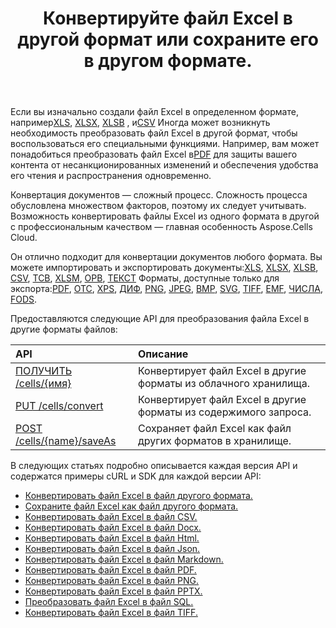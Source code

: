 ﻿---
title: Конвертируйте файл Excel в другой формат или сохраните его в другом формате.
second_title: Documen
linktitle: Конвертация и сохранение A
type: docs
url: /ru/conversion-and-save-as/
aliases: [/convert-excel/,/convert/]
keywords: File conversion, Format conversion, PDF export, Save file, Save Excel file
description: Aspose.Cells Cloud REST API поддерживает преобразование файлов Excel в различные форматы. SDK поддерживает различные языки разработки, включая Android, C#, Go, Java, NodeJS, Perl, PHP, Python, Ruby и Swift.
weight: 30
kwords: Преобразование файлов, преобразование форматов, экспорт PDF, сохранение файлов, сохранение файлов Excel, облако Office, REST API, электронная таблица, PDF, CSV, Json, Markdown, преобразование Excel в различные форматы
---
Если вы изначально создали файл Excel в определенном формате, например[XLS](https://docs.fileformat.com/spreadsheet/xls/), [XLSX](https://docs.fileformat.com/spreadsheet/xlsx/), [XLSB](https://docs.fileformat.com/spreadsheet/xlsb/) , и[CSV](https://docs.fileformat.com/spreadsheet/csv/) Иногда может возникнуть необходимость преобразовать файл Excel в другой формат, чтобы воспользоваться его специальными функциями. Например, вам может понадобиться преобразовать файл Excel в[PDF](https://docs.fileformat.com/pdf/) для защиты вашего контента от несанкционированных изменений и обеспечения удобства его чтения и распространения одновременно.

Конвертация документов — сложный процесс. Сложность процесса обусловлена множеством факторов, поэтому их следует учитывать. Возможность конвертировать файлы Excel из одного формата в другой с профессиональным качеством — главная особенность Aspose.Cells Cloud.

 Он отлично подходит для конвертации документов любого формата. Вы можете импортировать и экспортировать документы:[XLS](https://docs.fileformat.com/spreadsheet/xls/), [XLSX](https://docs.fileformat.com/spreadsheet/xlsx/), [XLSB](https://docs.fileformat.com/spreadsheet/xlsb/), [CSV](https://docs.fileformat.com/spreadsheet/csv/), [ТСВ](https://docs.fileformat.com/spreadsheet/tsv/), [XLSM](https://docs.fileformat.com/spreadsheet/xlsm/), [ОРВ](https://docs.fileformat.com/spreadsheet/ods/), [ТЕКСТ](https://docs.fileformat.com/word-processing/txt/) Форматы, доступные только для экспорта:[PDF](https://docs.fileformat.com/pdf/), [ОТС](https://docs.fileformat.com/spreadsheet/ots/), [XPS](https://docs.fileformat.com/page-description-language/xps/), [ДИФ](https://docs.fileformat.com/spreadsheet/dif/), [PNG](https://docs.fileformat.com/Image/png/), [JPEG](https://docs.fileformat.com/image/jpeg/), [BMP](https://docs.fileformat.com/image/bmp/), [SVG](https://docs.fileformat.com/page-description-language/svg/), [TIFF](https://docs.fileformat.com/image/tiff/), [EMF](https://docs.fileformat.com/image/emf/), [ЧИСЛА](https://docs.fileformat.com/spreadsheet/numbers/), [FODS](https://docs.fileformat.com/spreadsheet/fods/).

Предоставляются следующие API для преобразования файла Excel в другие форматы файлов:

|API|Описание|
|:- |:- |
|[ПОЛУЧИТЬ /cells/{имя}](https://apireference.aspose.cloud/cells/#/Workbook/GetWorkBook)|Конвертирует файл Excel в другие форматы из облачного хранилища.|
|[PUT /cells/convert](https://apireference.aspose.cloud/cells/#/Workbook/PutConvertWorkBook)|Конвертирует файл Excel в другие форматы из содержимого запроса.|
|[POST /cells/{name}/saveAs](https://apireference.aspose.cloud/cells/#/SaveAs/PostDocumentSaveAs)|Сохраняет файл Excel как файл других форматов в хранилище.|

В следующих статьях подробно описывается каждая версия API и содержатся примеры cURL и SDK для каждой версии API:

- [Конвертировать файл Excel в файл другого формата.](/cells/ru/convert-an-excel-file-to-different-formats)
- [Сохраните файл Excel как файл другого формата.](/cells/ru/save-an-excel-file-as-other-formats-files)
- [Конвертировать файл Excel в файл CSV.](/cells/ru/convert-excel-file-to-csv-file)
- [Конвертировать файл Excel в файл Docx.](/cells/ru/convert-excel-file-to-docx-file)
- [Конвертировать файл Excel в файл Html.](/cells/ru/convert-excel-file-to-html-file)
- [Конвертировать файл Excel в файл Json.](/cells/ru/convert-excel-file-to-json-file)
- [Конвертировать файл Excel в файл Markdown.](/cells/ru/convert-excel-file-to-markdown-file)
- [Конвертировать файл Excel в файл PDF.](/cells/ru/convert-excel-file-to-pdf-file)
- [Конвертировать файл Excel в файл PNG.](/cells/ru/convert-excel-file-to-png-file)
- [Конвертировать файл Excel в файл PPTX.](/cells/ru/convert-excel-file-to-pptx-file)
- [Преобразовать файл Excel в файл SQL.](/cells/ru/convert-excel-file-to-sql-file)
- [Конвертировать файл Excel в файл TIFF.](/cells/ru/convert-excel-file-to-tiff-file)
